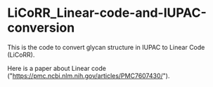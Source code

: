 # LiCoRR_Linear-code-and-IUPAC-conversion
This is the code to convert glycan structure in IUPAC to Linear Code (LiCoRR).

Here is a paper about Linear code ("https://pmc.ncbi.nlm.nih.gov/articles/PMC7607430/"). 
